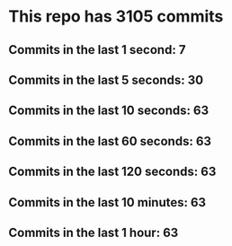 # This repo has 3105 commits

## Commits in the last 1 second: 7
## Commits in the last 5 seconds: 30
## Commits in the last 10 seconds: 63
## Commits in the last 60 seconds: 63
## Commits in the last 120 seconds: 63
## Commits in the last 10 minutes: 63
## Commits in the last 1 hour: 63
